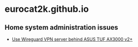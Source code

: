 # eurocat2k.github.io

## Home system administration issues
 - [Use Wireguard VPN server behind ASUS TUF AX3000 v2\+]()
